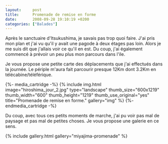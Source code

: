 ```yaml
---
layout:     post
title:      Promenade de remise en forme
date:       2008-09-28 19:10:19 +0200
categories: ["Balades"]
---
```


Après le sanctuaire d'Itsukushima, je savais pas trop quoi faire. J'ai pris mon plan et j'ai vu qu'il y avait une
pagode à deux étages pas loin. Alors je me suis dit que j'allais voir ce qu'il en est. Du coup, j'ai également
commencé à prévoir un peu plus mon parcours dans l'ile.

<!--more-->

Je vous propose une petite carte des déplacements que j'ai effectués dans la journée. Le périple m'aura fait
parcourir presque 12Km dont 3.2Km en télécabine/téléférique.

{%- media_cartridge -%}
{% include img.html
    image="hiroshima_jour_2.jpg"
    type="landscape"
    thumb_size="600x1219"
    thumb_width="600"
    thumb_height="1219"
    thumb_use_original="yes"
    title="Promenade de remise en forme."
    gallery="img"
%}
{%- endmedia_cartridge -%}

Du coup, avec tous ces petits moments de marche, j'ai pu voir pas mal de paysage et pas mal de petites choses. Je
vous propose une galerie en ce sens.

{% include gallery.html gallery="miyajima-promenade" %}

